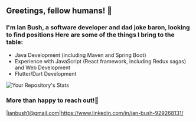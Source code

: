 ## Greetings, fellow humans! 👋
### I'm Ian Bush, a software developer and dad joke baron, looking to find positions Here are some of the things I bring to the table:
* Java Development (including Maven and Spring Boot)
* Experience with JavaScript (React framework, including Redux sagas) and Web Development
* Flutter/Dart Development

![Your Repository's Stats](https://github-readme-stats.vercel.app/api?username=XGalilei&show_icons=true)
### More than happy to reach out!💬
|ianbush1@gmail.com|https://www.linkedin.com/in/ian-bush-929268131/
<!--
**XGalilei/XGalilei** is a ✨ _special_ ✨ repository because its `README.md` (this file) appears on your GitHub profile.

Here are some ideas to get you started:

- 🔭 I’m currently working on ...
- 🌱 I’m currently learning ...
- 👯 I’m looking to collaborate on ...
- 🤔 I’m looking for help with ...
- 💬 Ask me about ...
- 📫 How to reach me: ...
- 😄 Pronouns: ...
- ⚡ Fun fact: ...
-->
